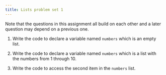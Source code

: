 ```yaml
---
title: Lists problem set 1
---
```



Note that the questions in this assignment all build on each other and a later question may depend on a previous one.


1. Write the code to declare a variable named `numbers` which is an empty list.

2. Write the code to declare a variable named `numbers` which is a list with the numbers from 1 through 10.

3. Write the code to access the second item in the `numbers` list.

<!-- 3. Write the code to add the number `20` to the `numbers` list. -->

<!-- 5. Write the code to delete the third item in the `numbers` list. -->
